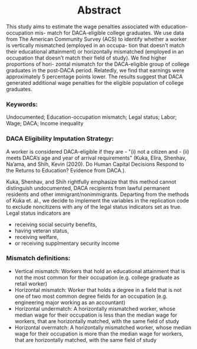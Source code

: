 <h1 align="center">Abstract</h1>
This study aims to estimate the wage penalties associated with education-occupation mis-
match for DACA-eligible college graduates. We use data from The American Community
Survey (ACS) to identify whether a worker is vertically mismatched (employed in an occupa-
tion that doesn’t match their educational attainment) or horizontally mismatched (employed
in an occupation that doesn’t match their field of study). We find higher proportions of hori-
zontal mismatch for the DACA-eligible group of college graduates in the post-DACA period.
Relatedly, we find that earnings were approximately 5 percentage points lower. The results
suggest that DACA generated additional wage penalties for the eligible population of college
graduates.

<h3>Keywords:</h3>
 Undocumented; Education-occupation mismatch; Legal status; Labor; Wage;
DACA; Income inequality


<h3>DACA Eligibility Imputation Strategy:</h3>
A worker is considered DACA-eligible if  they are 
- "(i) not a citizen and 
- (ii) meets DACA’s age and year of arrival requirements" (Kuka, Elira, Shenhav, Na’ama, and Shih, Kevin (2020). Do Human Capital Decisions Respond to
the Returns to Education? Evidence from DACA.). 

Kuka, Shenhav, and Shih rightfully emphasize that this method cannot distinguish undocumented, DACA recipients from lawful permanent residents and other immigrant/nonimmigrants. Departing from the methods of Kuka et. al., we decide to implement the variables in the replication code to exclude noncitizens with any of the legal status indicators set as true. Legal status indicators are
- receiving social secuirty benefits,
- having veteran status,
- receiving welfare,
- or receiving supplmentary security income

<h3>Mismatch definitions:</h3>

- Vertical mismatch: Workers that hold an educational attainment that is not the most common for their occupation (e.g. college graduate as retail worker)
- Horizontal mismatch: Worker that holds a degree in a field that is not one of two most common degree fields for an occupation (e.g. engineering major working as an accountant)
- Horizontal undermatch: A horizontally mismatched worker, whose median wage for their occupation is less than the median wage for workers, that are horizontally matched, with the same field of study
- Horizontal overmatch: A horizontally mismatched worker, whose median wage for their occupation is more than the median wage for workers, that are horizontally matched, with the same field of study
